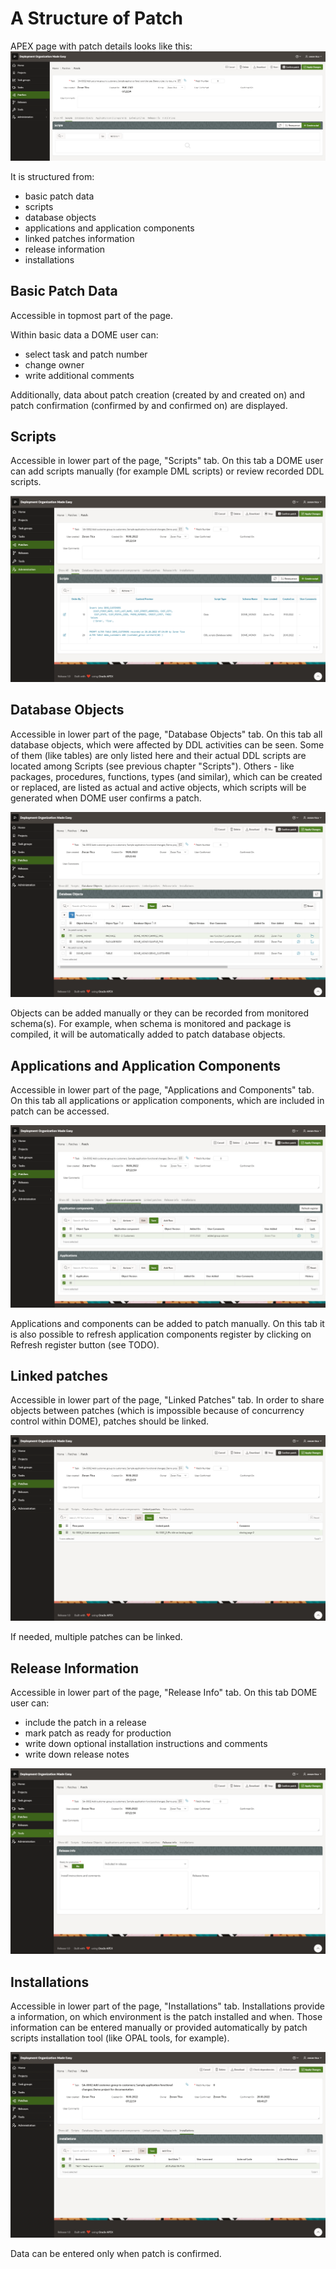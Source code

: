 # A Structure of Patch
APEX page with patch details looks like this:
![160_files/patch.png](160_files/patch.png)

It is structured from:
- basic patch data
- scripts
- database objects
- applications and application components
- linked patches information
- release information
- installations

## Basic Patch Data
Accessible in topmost part of the page.

Within basic data a DOME user can:
- select task and patch number
- change owner 
- write additional comments

Additionally, data about patch creation (created by and created on) and patch confirmation (confirmed by and confirmed on) are displayed.

## Scripts
Accessible in lower part of the page, "Scripts" tab.
On this tab a DOME user can add scripts manually (for example DML scripts) or review recorded DDL scripts.

![160_files/scripts.png](160_files/scripts.png)

## Database Objects
Accessible in lower part of the page, "Database Objects" tab.
On this tab all database objects, which were affected by DDL activities can be seen.
Some of them (like tables) are only listed here and their actual DDL scripts are located among Scripts (see previous chapter "Scripts").
Others - like packages, procedures, functions, types (and similar), which can be created or replaced, are listed as actual and active objects, which scripts will be generated when DOME user confirms a patch.

![160_files/db_objects.png](160_files/db_objects.png)

Objects can be added manually or they can be recorded from monitored schema(s).
For example, when schema is monitored and package is compiled, it will be automatically added to patch database objects.

## Applications and Application Components
Accessible in lower part of the page, "Applications and Components" tab.
On this tab all applications or application components, which are included in patch can be accessed.

![160_files/app_components.png](160_files/app_components.png)

Applications and components can be added to patch manually.
On this tab it is also possible to refresh application components register by clicking on Refresh register button (see TODO). 

## Linked patches
Accessible in lower part of the page, "Linked Patches" tab.
In order to share objects between patches (which is impossible because of concurrency control within DOME), patches should be linked.

![160_files/linked_patches.png](160_files/linked_patches.png)

If needed, multiple patches can be linked.

## Release Information
Accessible in lower part of the page, "Release Info" tab.
On this tab DOME user can:
- include the patch in a release
- mark patch as ready for production
- write down optional installation instructions and comments
- write down release notes

![160_files/release_info.png](160_files/release_info.png)

## Installations
Accessible in lower part of the page, "Installations" tab.
Installations provide a information, on which environment is the patch installed and when.
Those information can be entered manually or provided automatically by patch scripts installation tool (like OPAL tools, for example).

![160_files/installations.png](160_files/installations.png)

Data can be entered only when patch is confirmed.

